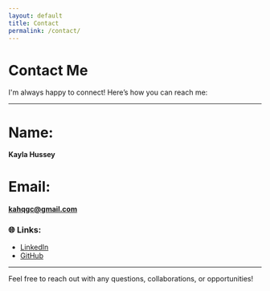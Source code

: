 ```yaml
---
layout: default
title: Contact
permalink: /contact/
---
```


# Contact Me
I'm always happy to connect! Here’s how you can reach me:

---

# Name:
**Kayla Hussey**

# Email:
**kahqgc@gmail.com**

### 🌐 Links:

- [LinkedIn](https://www.linkedin.com/in/kayla-hussey-80868ba6/)
- [GitHub](https://github.com/kahqgc)

---

Feel free to reach out with any questions, collaborations, or opportunities!
